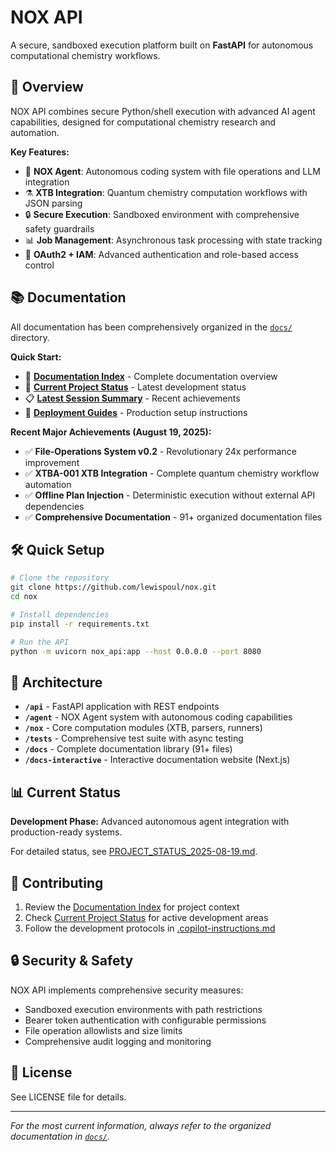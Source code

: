 # NOX API

A secure, sandboxed execution platform built on **FastAPI** for autonomous computational chemistry workflows.

## 🚀 Overview

NOX API combines secure Python/shell execution with advanced AI agent capabilities, designed for computational chemistry research and automation.

**Key Features:**
- 🤖 **NOX Agent**: Autonomous coding system with file operations and LLM integration
- ⚗️ **XTB Integration**: Quantum chemistry computation workflows with JSON parsing
- 🔒 **Secure Execution**: Sandboxed environment with comprehensive safety guardrails
- 📊 **Job Management**: Asynchronous task processing with state tracking
- 🔑 **OAuth2 + IAM**: Advanced authentication and role-based access control

## 📚 Documentation

All documentation has been comprehensively organized in the [`docs/`](./docs/) directory.

**Quick Start:**
- 📖 **[Documentation Index](./docs/README.md)** - Complete documentation overview
- 🎯 **[Current Project Status](./docs/PROJECT_STATUS_2025-08-19.md)** - Latest development status
- 📋 **[Latest Session Summary](./docs/SESSION_SUMMARY_2025-08-19.md)** - Recent achievements
- 🚀 **[Deployment Guides](./docs/deployment-guides/)** - Production setup instructions

**Recent Major Achievements (August 19, 2025):**
- ✅ **File-Operations System v0.2** - Revolutionary 24x performance improvement
- ✅ **XTBA-001 XTB Integration** - Complete quantum chemistry workflow automation
- ✅ **Offline Plan Injection** - Deterministic execution without external API dependencies
- ✅ **Comprehensive Documentation** - 91+ organized documentation files

## 🛠️ Quick Setup

```bash
# Clone the repository
git clone https://github.com/lewispoul/nox.git
cd nox

# Install dependencies
pip install -r requirements.txt

# Run the API
python -m uvicorn nox_api:app --host 0.0.0.0 --port 8080
```

## 🎯 Architecture

- **`/api`** - FastAPI application with REST endpoints
- **`/agent`** - NOX Agent system with autonomous coding capabilities  
- **`/nox`** - Core computation modules (XTB, parsers, runners)
- **`/tests`** - Comprehensive test suite with async testing
- **`/docs`** - Complete documentation library (91+ files)
- **`/docs-interactive`** - Interactive documentation website (Next.js)

## 📊 Current Status

**Development Phase:** Advanced autonomous agent integration with production-ready systems.

For detailed status, see [PROJECT_STATUS_2025-08-19.md](./docs/PROJECT_STATUS_2025-08-19.md).

## 🤝 Contributing

1. Review the [Documentation Index](./docs/README.md) for project context
2. Check [Current Project Status](./docs/PROJECT_STATUS_2025-08-19.md) for active development areas
3. Follow the development protocols in [.copilot-instructions.md](./.copilot-instructions.md)

## 🔒 Security & Safety

NOX API implements comprehensive security measures:
- Sandboxed execution environments with path restrictions
- Bearer token authentication with configurable permissions
- File operation allowlists and size limits
- Comprehensive audit logging and monitoring

## 📄 License

See LICENSE file for details.

---

*For the most current information, always refer to the organized documentation in [`docs/`](./docs/).*
